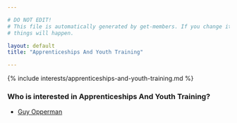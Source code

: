 ```yaml
---

# DO NOT EDIT!
# This file is automatically generated by get-members. If you change it, bad
# things will happen.

layout: default
title: "Apprenticeships And Youth Training"

---
```


{% include interests/apprenticeships-and-youth-training.md %}

### Who is interested in Apprenticeships And Youth Training?


* [Guy Opperman](../members/guy-opperman.html)
